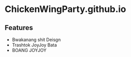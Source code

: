# ChickenWingParty.github.io
## Features
* Bwakanang shit Deisgn
* Trashtok JoyJoy Bata
* BOANG JOYJOY
